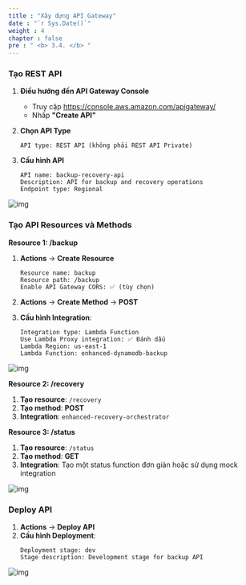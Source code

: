 ```yaml
---
title : "Xây dựng API Gateway"
date : "`r Sys.Date()`"
weight : 4
chapter : false
pre : " <b> 3.4. </b> "
---
```


### Tạo REST API

1. **Điều hướng đến API Gateway Console**
   - Truy cập https://console.aws.amazon.com/apigateway/
   - Nhấp **"Create API"**

2. **Chọn API Type**
   ```
   API type: REST API (không phải REST API Private)
   ```

3. **Cấu hình API**
   ```
   API name: backup-recovery-api
   Description: API for backup and recovery operations
   Endpoint type: Regional
   ```

![img](/FCJ-Workshop/images/3.svlessimp/api1.png)

### Tạo API Resources và Methods

**Resource 1: /backup**
1. **Actions** → **Create Resource**
   ```
   Resource name: backup
   Resource path: /backup
   Enable API Gateway CORS: ✅ (tùy chọn)
   ```

2. **Actions** → **Create Method** → **POST**
3. **Cấu hình Integration**:
   ```
   Integration type: Lambda Function
   Use Lambda Proxy integration: ✅ Đánh dấu
   Lambda Region: us-east-1
   Lambda Function: enhanced-dynamodb-backup
   ```

![img](/FCJ-Workshop/images/3.svlessimp/api2.png)

**Resource 2: /recovery**
1. **Tạo resource**: `/recovery`
2. **Tạo method**: **POST**
3. **Integration**: `enhanced-recovery-orchestrator`

**Resource 3: /status**
1. **Tạo resource**: `/status`
2. **Tạo method**: **GET**
3. **Integration**: Tạo một status function đơn giản hoặc sử dụng mock integration

![img](/FCJ-Workshop/images/3.svlessimp/api3.png)

### Deploy API

1. **Actions** → **Deploy API**
2. **Cấu hình Deployment**:
   ```
   Deployment stage: dev
   Stage description: Development stage for backup API
   ```

![img](/FCJ-Workshop/images/3.svlessimp/api4.png)
